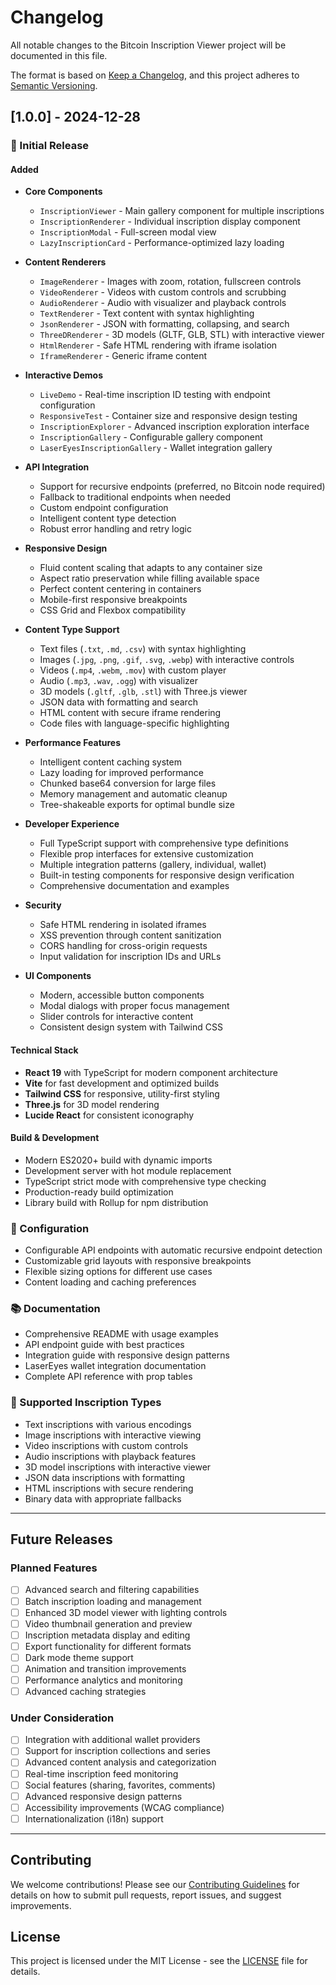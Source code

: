 # Changelog

All notable changes to the Bitcoin Inscription Viewer project will be documented in this file.

The format is based on [Keep a Changelog](https://keepachangelog.com/en/1.0.0/),
and this project adheres to [Semantic Versioning](https://semver.org/spec/v2.0.0.html).

## [1.0.0] - 2024-12-28

### 🎉 Initial Release

#### Added
- **Core Components**
  - `InscriptionViewer` - Main gallery component for multiple inscriptions
  - `InscriptionRenderer` - Individual inscription display component
  - `InscriptionModal` - Full-screen modal view
  - `LazyInscriptionCard` - Performance-optimized lazy loading

- **Content Renderers**
  - `ImageRenderer` - Images with zoom, rotation, fullscreen controls
  - `VideoRenderer` - Videos with custom controls and scrubbing
  - `AudioRenderer` - Audio with visualizer and playback controls
  - `TextRenderer` - Text content with syntax highlighting
  - `JsonRenderer` - JSON with formatting, collapsing, and search
  - `ThreeDRenderer` - 3D models (GLTF, GLB, STL) with interactive viewer
  - `HtmlRenderer` - Safe HTML rendering with iframe isolation
  - `IframeRenderer` - Generic iframe content

- **Interactive Demos**
  - `LiveDemo` - Real-time inscription ID testing with endpoint configuration
  - `ResponsiveTest` - Container size and responsive design testing
  - `InscriptionExplorer` - Advanced inscription exploration interface
  - `InscriptionGallery` - Configurable gallery component
  - `LaserEyesInscriptionGallery` - Wallet integration gallery

- **API Integration**
  - Support for recursive endpoints (preferred, no Bitcoin node required)
  - Fallback to traditional endpoints when needed
  - Custom endpoint configuration
  - Intelligent content type detection
  - Robust error handling and retry logic

- **Responsive Design**
  - Fluid content scaling that adapts to any container size
  - Aspect ratio preservation while filling available space
  - Perfect content centering in containers
  - Mobile-first responsive breakpoints
  - CSS Grid and Flexbox compatibility

- **Content Type Support**
  - Text files (`.txt`, `.md`, `.csv`) with syntax highlighting
  - Images (`.jpg`, `.png`, `.gif`, `.svg`, `.webp`) with interactive controls
  - Videos (`.mp4`, `.webm`, `.mov`) with custom player
  - Audio (`.mp3`, `.wav`, `.ogg`) with visualizer
  - 3D models (`.gltf`, `.glb`, `.stl`) with Three.js viewer
  - JSON data with formatting and search
  - HTML content with secure iframe rendering
  - Code files with language-specific highlighting

- **Performance Features**
  - Intelligent content caching system
  - Lazy loading for improved performance
  - Chunked base64 conversion for large files
  - Memory management and automatic cleanup
  - Tree-shakeable exports for optimal bundle size

- **Developer Experience**
  - Full TypeScript support with comprehensive type definitions
  - Flexible prop interfaces for extensive customization
  - Multiple integration patterns (gallery, individual, wallet)
  - Built-in testing components for responsive design verification
  - Comprehensive documentation and examples

- **Security**
  - Safe HTML rendering in isolated iframes
  - XSS prevention through content sanitization
  - CORS handling for cross-origin requests
  - Input validation for inscription IDs and URLs

- **UI Components**
  - Modern, accessible button components
  - Modal dialogs with proper focus management
  - Slider controls for interactive content
  - Consistent design system with Tailwind CSS

#### Technical Stack
- **React 19** with TypeScript for modern component architecture
- **Vite** for fast development and optimized builds
- **Tailwind CSS** for responsive, utility-first styling
- **Three.js** for 3D model rendering
- **Lucide React** for consistent iconography

#### Build & Development
- Modern ES2020+ build with dynamic imports
- Development server with hot module replacement
- TypeScript strict mode with comprehensive type checking
- Production-ready build optimization
- Library build with Rollup for npm distribution

### 🔧 Configuration
- Configurable API endpoints with automatic recursive endpoint detection
- Customizable grid layouts with responsive breakpoints
- Flexible sizing options for different use cases
- Content loading and caching preferences

### 📚 Documentation
- Comprehensive README with usage examples
- API endpoint guide with best practices
- Integration guide with responsive design patterns
- LaserEyes wallet integration documentation
- Complete API reference with prop tables

### 🎯 Supported Inscription Types
- Text inscriptions with various encodings
- Image inscriptions with interactive viewing
- Video inscriptions with custom controls
- Audio inscriptions with playback features
- 3D model inscriptions with interactive viewer
- JSON data inscriptions with formatting
- HTML inscriptions with secure rendering
- Binary data with appropriate fallbacks

---

## Future Releases

### Planned Features
- [ ] Advanced search and filtering capabilities
- [ ] Batch inscription loading and management
- [ ] Enhanced 3D model viewer with lighting controls
- [ ] Video thumbnail generation and preview
- [ ] Inscription metadata display and editing
- [ ] Export functionality for different formats
- [ ] Dark mode theme support
- [ ] Animation and transition improvements
- [ ] Performance analytics and monitoring
- [ ] Advanced caching strategies

### Under Consideration
- [ ] Integration with additional wallet providers
- [ ] Support for inscription collections and series
- [ ] Advanced content analysis and categorization
- [ ] Real-time inscription feed monitoring
- [ ] Social features (sharing, favorites, comments)
- [ ] Advanced responsive design patterns
- [ ] Accessibility improvements (WCAG compliance)
- [ ] Internationalization (i18n) support

---

## Contributing

We welcome contributions! Please see our [Contributing Guidelines](./CONTRIBUTING.md) for details on how to submit pull requests, report issues, and suggest improvements.

## License

This project is licensed under the MIT License - see the [LICENSE](../LICENSE) file for details.
